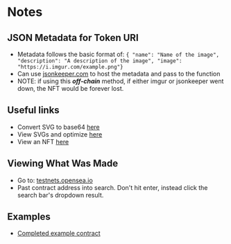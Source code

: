 # Notes

## JSON Metadata for Token URI

- Metadata follows the basic format of:
  `{ "name": "Name of the image", "description": "A description of the image", "image": "https://i.imgur.com/example.png"}`
- Can use [jsonkeeper.com](https://jsonkeeper.com) to host the metadata and pass to the function
- NOTE: if using this **_off-chain_** method, if either imgur or jsonkeeper went down, the NFT would be forever lost.

## Useful links

- Convert SVG to base64 [here](https://www.utilities-online.info/base64)
- View SVGs and optimize [here](https://www.svgviewer.dev/)
- View an NFT [here](https://nftpreview.0xdev.codes/)

## Viewing What Was Made

- Go to: [testnets.opensea.io](https://testnets.opensea.io)
- Past contract address into search. Don't hit enter, instead click the search bar's dropdown result.

## Examples

- [Completed example contract](https://gist.github.com/farzaa/b3b8ec8aded7e5876b8a1ab786347cc9)
